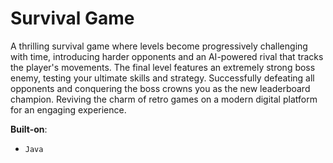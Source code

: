 # Survival Game
A thrilling survival game where levels become progressively challenging with time, introducing harder opponents and an AI-powered rival 
that tracks the player's movements. The final level features an extremely strong boss enemy, testing your ultimate skills and strategy. 
Successfully defeating all opponents and conquering the boss crowns you as the new leaderboard champion. Reviving the charm of retro games 
on a modern digital platform for an engaging experience.

**Built-on**:
- `Java`

